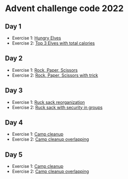 # Advent challenge code 2022

## Day 1

- Exercise 1: [Hungry Elves](./day1/hungryelves/README.md)
- Exercise 2: [Top 3 Elves with total calories](./day1/topthreeelves/README.md)

## Day 2

- Exercise 1: [Rock, Paper, Scissors](./day2/rockpaperscissors/README.md)
- Exercise 2: [Rock, Paper, Scissors with trick](./day2/rockpaperscissorstricked/README.md)

## Day 3

- Exercise 1: [Ruck sack reorganization](./day3/rucksackreorganization/README.md)
- Exercise 2: [Ruck sack with security in groups](./day3/rucksackwithsecurity/README.md)

## Day 4

- Exercise 1: [Camp cleanup](./day4/campcleanup/README.md)
- Exercise 2: [Camp cleanup overlapping](./day4/campcleanupoverlap/README.md)

## Day 5

- Exercise 1: [Camp cleanup](./day5/supplystacks/README.md)
- Exercise 2: [Camp cleanup overlapping](./day5/supplystacksmultiple/README.md)